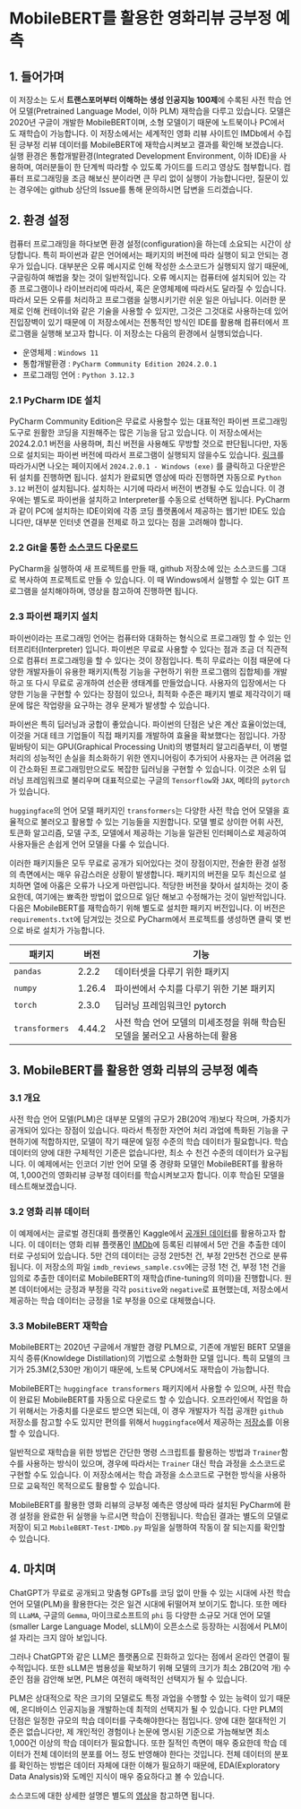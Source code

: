 # MobileBERT를 활용한 영화리뷰 긍부정 예측

## 1. 들어가며
이 저장소는 도서 **트랜스포머부터 이해하는 생성 인공지능 100제**에 수록된 사전 학습 언어 모델(Pretrained Language Model, 이하 PLM) 재학습을 다루고 있습니다. 모델은 2020년 구글이 개발한 MobileBERT이며, 소형 모델이기 때문에 노트북이나 PC에서도 재학습이 가능합니다. 이 저장소에서는 세계적인 영화 리뷰 사이트인 IMDb에서 수집된 긍부정 리뷰 데이터를 MobileBERT에 재학습시켜보고 결과를 확인해 보겠습니다. 실행 환경은 통합개발환경(Integrated Development Environment, 이하 IDE)을 사용하며, 여러분들이 한 단계씩 따라할 수 있도록 가이드를 드리고 영상도 첨부합니다. 컴퓨터 프로그래밍을 조금 해보신 분이라면 큰 무리 없이 실행이 가능합니다만, 질문이 있는 경우에는 github 상단의 Issue를 통해 문의하시면 답변을 드리겠습니다.

## 2. 환경 설정
컴퓨터 프로그래밍을 하다보면 환경 설정(configuration)을 하는데 소요되는 시간이 상당합니다. 특히 파이썬과 같은 언어에서는 패키지의 버전에 따라 실행이 되고 안되는 경우가 있습니다. 대부분은 오류 메시지로 인해 작성한 소스코드가 실행되지 않기 때문에, 구글링하여 해법을 찾는 것이 일반적입니다. 오류 메시지는 컴퓨터에 설치되어 있는 각종 프로그램이나 라이브러리에 따라서, 혹은 운영체제에 따라서도 달라질 수 있습니다. 따라서 모든 오류를 처리하고 프로그램을 실행시키기란 쉬운 일은 아닙니다. 이러한 문제로 인해 컨테이너와 같은 기술을 사용할 수 있지만, 그것은 그것대로 사용하는데 있어 진입장벽이 있기 때문에 이 저장소에서는 전통적인 방식인 IDE를 활용해 컴퓨터에서 프로그램을 실행해 보고자 합니다. 이 저장소는 다음의 환경에서 실행되었습니다.
 * 운영체제 : `Windows 11`
 * 통합개발환경 : `PyCharm Community Edition 2024.2.0.1`
 * 프로그래밍 언어 : `Python 3.12.3`

### 2.1 PyCharm IDE 설치
PyCharm Community Edition은 무료로 사용할수 있는 대표적인 파이썬 프로그래밍 도구로 원활한 코딩을 지원해주는 많은 기능을 담고 있습니다. 이 저장소에서는 2024.2.0.1 버전을 사용하며, 최신 버전을 사용해도 무방할 것으로 판단됩니다만, 자동으로 설치되는 파이썬 버전에 따라서 프로그램이 실행되지 않을수도 있습니다. <U>[링크](https://www.jetbrains.com/ko-kr/pycharm/download/other.html)</U>를 따라가시면 나오는 페이지에서 `2024.2.0.1 - Windows (exe)` 를 클릭하고 다운받은 뒤 설치를 진행하면 됩니다. 설치가 완료되면 영상에 따라 진행하면 자동으로 `Python 3.12` 버전이 설치됩니다. 설치하는 시기에 따라서 버전이 변경될 수도 있습니다. 이 경우에는 별도로 파이썬을 설치하고 Interpreter를 수동으로 선택하면 됩니다. PyCharm과 같이 PC에 설치하는 IDE이외에 각종 코딩 플랫폼에서 제공하는 웹기반 IDE도 있습니다만, 대부분 인터넷 연결을 전제로 하고 있다는 점을 고려해야 합니다.

### 2.2 Git을 통한 소스코드 다운로드
PyCharm을 실행하여 새 프로젝트를 만들 때, github 저장소에 있는 소스코드를 그대로 복사하여 프로젝트로 만들 수 있습니다. 이 때 Windows에서 실행할 수 있는 GIT 프로그램을 설치해야하며, 영상을 참고하여 진행하면 됩니다. 

### 2.3 파이썬 패키지 설치
파이썬이라는 프로그래밍 언어는 컴퓨터와 대화하는 형식으로 프로그래밍 할 수 있는 인터프리터(Interpreter) 입니다. 파이썬은 무료로 사용할 수 있다는 점과 조금 더 직관적으로 컴퓨터 프로그래밍을 할 수 있다는 것이 장점입니다. 특히 무료라는 이점 때문에 다양한 개발자들이 유용한 패키지(특정 기능을 구현하기 위한 프로그램의 집합체)를 개발하고 또 다시 무료로 공개하여 선순환 생태계를 만들었습니다. 사용자의 입장에서는 다양한 기능을 구현할 수 있다는 장점이 있으나, 최적화 수준은 패키지 별로 제각각이기 때문에 많은 작업량을 요구하는 경우 문제가 발생할 수 있습니다. 

파이썬은 특히 딥러닝과 궁합이 좋았습니다. 파이썬의 단점은 낮은 계산 효율이었는데, 이것을 거대 테크 기업들이 직접 패키지를 개발하여 효율을 확보했다는 점입니다. 가장 밑바탕이 되는 GPU(Graphical Processing Unit)의 병렬처리 알고리즘부터, 이 병렬처리의 성능적인 손실을 최소화하기 위한 엔지니어링이 추가되어 사용자는 큰 어려움 없이 간소화된 프로그래밍만으로도 복잡한 딥러닝을 구현할 수 있습니다. 이것은 소위 딥러닝 프레임워크로 불리우며 대표적으로는 구글의 `Tensorflow`와 `JAX`, 메타의 `pytorch`가 있습니다. 

`huggingface`의 언어 모델 패키지인 `transformers`는 다양한 사전 학습 언어 모델을 효율적으로 불러오고 활용할 수 있는 기능들을 지원합니다. 모델 별로 상이한 어휘 사전, 토큰화 알고리즘, 모델 구조, 모델에서 제공하는 기능을 일관된 인터페이스로 제공하여 사용자들은 손쉽게 언어 모델을 다룰 수 있습니다. 

이러한 패키지들은 모두 무료로 공개가 되어있다는 것이 장점이지만, 전술한 환경 설정의 측면에서는 매우 유감스러운 상황이 발생합니다. 패키지의 버전을 모두 최신으로 설치하면 열에 아홉은 오류가 나오게 마련입니다. 적당한 버전을 찾아서 설치하는 것이 중요한데, 여기에는 뾰족한 방법이 없으므로 일단 해보고 수정해가는 것이 일반적입니다. 다음은 MobileBERT를 재학습하기 위해 별도로 설치한 패키지 버전입니다. 이 버전은 `requirements.txt`에 담겨있는 것으로 PyCharm에서 프로젝트를 생성하면 클릭 몇 번으로 바로 설치가 가능합니다.

<div align="center">

| 패키지          | 버전     | 기능                                          |
|--------------|--------|---------------------------------------------|
| `pandas`       | 2.2.2  | 데이터셋을 다루기 위한 패키지                            |
| `numpy`        | 1.26.4 | 파이썬에서 수치를 다루기 위한 기본 패키지                     |
| `torch`        | 2.3.0  | 딥러닝 프레임워크인 pytorch                          |
| `transformers` | 4.44.2 | 사전 학습 언어 모델의 미세조정을 위해 학습된 모델을 불러오고 사용하는데 활용 |

</div>

## 3. MobileBERT를 활용한 영화 리뷰의 긍부정 예측
### 3.1 개요
사전 학습 언어 모델(PLM)은 대부분 모델의 규모가 2B(20억 개)보다 작으며, 가중치가 공개되어 있다는 장점이 있습니다. 따라서 특정한 자연어 처리 과업에 특화된 기능을 구현하기에 적합하지만, 모델이 작기 때문에 일정 수준의 학습 데이터가 필요합니다. 학습 데이터의 양에 대한 구체적인 기준은 없습니다만, 최소 수 천건 수준의 데이터가 요구됩니다. 이 예제에서는 인코더 기반 언어 모델 중 경량화 모델인 MobileBERT를 활용하여, 1,000건의 영화리뷰 긍부정 데이터를 학습시켜보고자 합니다. 이후 학습된 모델을 테스트해보겠습니다.

### 3.2 영화 리뷰 데이터
이 예제에서는 글로벌 경진대회 플랫폼인 Kaggle에서 <U>[공개된 데이터](https://www.kaggle.com/datasets/lakshmi25npathi/imdb-dataset-of-50k-movie-reviews)</U>를 활용하고자 합니다. 이 데이터는 영화 리뷰 플랫폼인 [IMDb](https://www.imdb.com/)에 등록된 리뷰에서 5만 건을 추출한 데이터로 구성되어 있습니다. 5만 건의 데이터는 긍정 2만5천 건, 부정 2만5천 건으로 분류됩니다. 이 저장소의 파일 `imdb_reviews_sample.csv`에는 긍정 1천 건, 부정 1천 건을 임의로 추출한 데이터로 MobileBERT의 재학습(fine-tuning의 의미)을 진행합니다. 원본 데이터에서는 긍정과 부정을 각각 `positive`와 `negative`로 표현했는데, 저장소에서 제공하는 학습 데이터는 긍정을 1로 부정을 0으로 대체했습니다.

### 3.3 MobileBERT 재학습
MobileBERT는 2020년 구글에서 개발한 경량 PLM으로, 기존에 개발된 BERT 모델을 지식 증류(Knowldege Distillation)의 기법으로 소형화한 모델 입니다. 특히 모델의 크기가 25.3M(2,530만 개)이기 때문에, 노트북 CPU에서도 재학습이 가능합니다. 

MobileBERT는 `huggingface transformers` 패키지에서 사용할 수 있으며, 사전 학습이 완료된 MobileBERT를 자동으로 다운로드 할 수 있습니다. 오프라인에서 작업을 하기 위해서는 가중치를 다운로드 받으면 되는데, 이 경우 개발자가 직접 공개한 `github` 저장소를 참고할 수도 있지만 편의를 위해서 `huggingface`에서 제공하는 [저장소](https://huggingface.co/google/mobilebert-uncased/tree/main)를 이용할 수 있습니다.

일반적으로 재학습을 위한 방법은 간단한 명령 스크립트를 활용하는 방법과 `Trainer`함수를 사용하는 방식이 있으며, 경우에 따라서는 `Trainer` 대신 학습 과정을 소스코드로 구현할 수도 있습니다. 이 저장소에서는 학습 과정을 소스코드로 구현한 방식을 사용하므로 교육적인 목적으로도 활용할 수 있습니다.

MobileBERT를 활용한 영화 리뷰의 긍부정 예측은 영상에 따라 설치된 PyCharm에 환경 설정을 완료한 뒤 실행을 누르시면 학습이 진행됩니다. 학습된 결과는 별도의 모델로 저장이 되고 `MobileBERT-Test-IMDb.py` 파일을 실행하여 작동이 잘 되는지를 확인할 수 있습니다.

## 4. 마치며

ChatGPT가 무료로 공개되고 맞춤형 GPTs를 코딩 없이 만들 수 있는 시대에 사전 학습 언어 모델(PLM)을 활용한다는 것은 일견 시대에 뒤떨어져 보이기도 합니다. 또한 메타의 `LLaMA`, 구글의 `Gemma`, 마이크로소프트의 `phi` 등 다양한 소규모 거대 언어 모델(smaller Large Language Model, sLLM)이 오픈소스로 등장하는 시점에서 PLM이 설 자리는 크지 않아 보입니다.

그러나 ChatGPT와 같은 LLM은 플랫폼으로 진화하고 있다는 점에서 온라인 연결이 필수적입니다. 또한 sLLM은 범용성을 확보하기 위해 모델의 크기가 최소 2B(20억 개) 수준인 점을 감안해 보면, PLM은 여전히 매력적인 선택지가 될 수 있습니다. 

PLM은 상대적으로 작은 크기의 모델로도 특정 과업을 수행할 수 있는 능력이 있기 때문에, 온디바이스 인공지능을 개발하는데 최적의 선택지가 될 수 있습니다. 다만 PLM의 단점은 일정한 규모의 학습 데이터를 구축해야한다는 점입니다. 양에 대한 절대적인 기준은 없습니다만, 제 개인적인 경험이나 논문에 명시된 기준으로 가늠해보면 최소 1,000건 이상의 학습 데이터가 필요합니다. 또한 질적인 측면이 매우 중요한데 학습 데이터가 전체 데이터의 분포를 어느 정도 반영해야 한다는 것입니다. 전체 데이터의 분포를 확인하는 방법은 데이터 자체에 대한 이해가 필요하기 때문에, EDA(Exploratory Data Analysis)와 도메인 지식이 매우 중요하다고 볼 수 있습니다. 

소스코드에 대한 상세한 설명은 별도의 [영상]()을 참고하면 됩니다.
